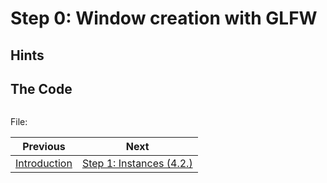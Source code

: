 # **Step 0: Window creation with GLFW**
## **Hints**


## **The Code**

```C++

```

File: [](../Code/)

| Previous | Next |
|---|---|
| [Introduction](../README.md) | [Step 1: Instances (4.2.)](instance.md) |